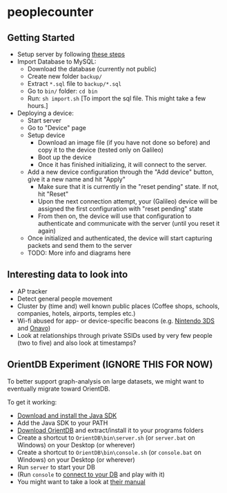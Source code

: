 # peoplecounter


## Getting Started
* Setup server by following [these steps](https://github.com/Domiii/node-sample-app)
* Import Database to MySQL:
	* Download the database (currently not public)
	* Create new folder `backup/`
	* Extract `*.sql` file to `backup/*.sql`
	* Go to `bin/` folder: `cd bin`
	* Run: `sh import.sh` [To import the sql file. This might take a few hours.]
* Deploying a device:
	* Start server
	* Go to "Device" page
	* Setup device
		* Download an image file (if you have not done so before) and copy it to the device (tested only on Galileo)
		* Boot up the device
		* Once it has finished initializing, it will connect to the server.
	* Add a new device configuration through the "Add device" button, give it a new name and hit "Apply"
		* Make sure that it is currently in the "reset pending" state. If not, hit "Reset"
		* Upon the next connection attempt, your (Galileo) device will be assigned the first configuration with "reset pending" state
		* From then on, the device will use that configuration to authenticate and communicate with the server (until you reset it again)
	* Once initialized and authenticated, the device will start capturing packets and send them to the server
	* TODO: More info and diagrams here


## Interesting data to look into
 * AP tracker
 * Detect general people movement
 * Cluster by (time and) well known public places (Coffee shops, schools, companies, hotels, airports, temples etc.)
 * Wi-fi abused for app- or device-specific beacons (e.g. [Nintendo 3DS](http://sc-wifi.com/2012/11/) and [Onavo](https://github.com/rixgit/wifisniff))
 * Look at relationships through private SSIDs used by very few people (two to five) and also look at timestamps?


## OrientDB Experiment (IGNORE THIS FOR NOW)
To better support graph-analysis on large datasets, we might want to eventually migrate toward OrientDB.

To get it working:

* [Download and install the Java SDK](http://www.oracle.com/technetwork/java/javase/downloads/)
* Add the Java SDK to your PATH
* [Download OrientDB](http://orientdb.com/download/) and extract/install it to your programs folders
* Create a shortcut to `OrientDB\bin\server.sh` (or `server.bat` on Windows) on your Desktop (or wherever)
* Create a shortcut to `OrientDB\bin\console.sh` (or `console.bat` on Windows) on your Desktop (or wherever)
* Run `server` to start your DB
* (Run `console` to [connect to your DB](http://orientdb.com/docs/last/Tutorial-Run-the-console.html) and play with it)
* You might want to take a look at [their manual](http://orientdb.com/docs/last/index.html)